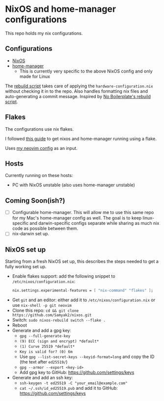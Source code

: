 # NixOS and home-manager configurations

This repo holds my nix configurations.

## Configurations

- [NixOS](./nixos/default.nix)
- [home-manager](./home/default.nix)
    - This is currently very specific to the above NixOS config and only made for Linux


The [rebuild script](rebuild.sh) takes care of applying the `hardware-configuration.nix` without checking it in to the repo. Also handles formatting nix files and auto-generating a commit message. Inspired by [No Boilerplate's rebuild script](https://gist.github.com/0atman/1a5133b842f929ba4c1e195ee67599d5).

## Flakes

The configurations use nix flakes.

I followed [this guide](https://nixos-and-flakes.thiscute.world/nixos-with-flakes/nixos-with-flakes-enabled) to get nixos and home-manager running using a flake.

Uses [my neovim config](https://github.com/Samyak2/nvim-config) as an input.

## Hosts

Currently running on these hosts:
- PC with NixOS unstable (also uses home-manager unstable)

## Coming Soon(ish?)

- [ ] Configurable home-manager. This will allow me to use this same repo for my Mac's home-manager config as well. The goal is to keep linux-specific and darwin-specific configs separate while sharing as much nix code as possible between them.
- [ ] nix-darwin set up.

## NixOS set up

Starting from a fresh NixOS set up, this describes the steps needed to get a fully working set up.
- Enable flakes support: add the following snippet to `/etc/nixos/configuration.nix`:
  ```nix
  nix.settings.experimental-features = [ "nix-command" "flakes" ];
  ```
- Get `git` and an editor: either add it to `/etc/nixos/configuration.nix` or use `nix-shell -p git neovim`
- Clone this repo: `cd && git clone https://github.com/Samyak2/nixos.git`
- Switch: `sudo nixos-rebuild switch --flake .`
- Reboot
- Generate and add a gpg key:
  - `gpg --full-generate-key`
  - `(9) ECC (sign and encrypt) *default*`
  - `(1) Curve 25519 *default*`
  - `Key is valid for? (0) 6m`
  - Use `gpg --list-secret-keys --keyid-format=long` and copy the ID (the text after `ed25519/`)
  - `gpg --armor --export <key-id>`
  - Add gpg key to GitHub: https://github.com/settings/keys
- Generate and add an ssh key:
  - `ssh-keygen -t ed25519 -C "your_email@example.com"`
  - `cat ~/.ssh/id_ed25519.pub` and add it to GitHub: https://github.com/settings/keys
